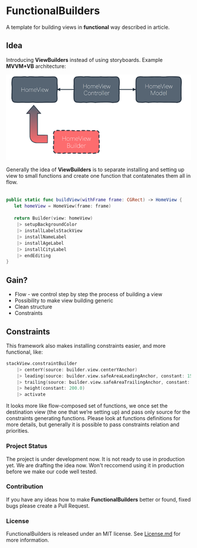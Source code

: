 # FunctionalBuilders

A template for building views in **functional** way described in article.

## Idea 

Introducing **ViewBuilders** instead of using storyboards. Example **MVVM+VB** architecture:

<p align="center">
  <img src="Resources/architecture.png" alt="Architecture"/>
</p>

Generally the idea of **ViewBuilders** is to separate installing and setting up view to small functions and create one function that contatenates them all in flow. 

```swift

public static func buildView(withFrame frame: CGRect) -> HomeView {
   let homeView = HomeView(frame: frame)
   
   return Builder(view: homeView)
   	|> setupBackgroundColor
   	|> installLabelsStackView
   	|> installNameLabel
   	|> installAgeLabel
   	|> installCityLabel
   	|> endEditing
}
```

## Gain?

- Flow - we control step by step the process of building a view 
- Possibility to make view building generic 
- Clean structure 
- Constraints

## Constraints 

This framework also makes installing constraints easier, and more functional, like: 

```swift
stackView.constraintBuilder
	|> centerY(source: builder.view.centerYAnchor)
	|> leading(source: builder.view.safeAreaLeadingAnchor, constant: 15.0)
	|> trailing(source: builder.view.safeAreaTrailingAnchor, constant: 15.0)
	|> height(constant: 200.0)
	|> activate
```

It looks more like flow-composed set of functions, we once set the destination view (the one that we’re setting up) and pass only source for the constraints generating functions. Please look at functions definitions for more details, but generally it is possible to pass constraints relation and priorities. 

### Project Status

The project is under development now. It is not ready to use in production yet. We are drafting the idea now. Won't reccomend using it in production before we make our code well tested.

### Contribution

If you have any ideas how to make **FunctionalBuilders** better or found, fixed bugs please create a Pull Request.

### License

FunctionalBuilders is released under an MIT license. See [License.md](LICENSE.md) for more information.
